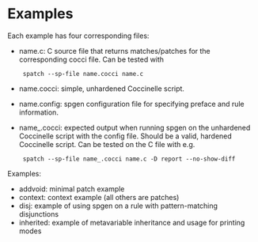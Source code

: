 Examples
==============

Each example has four corresponding files:

 - name.c: C source file that returns matches/patches for the corresponding cocci file. Can be tested with

    	spatch --sp-file name.cocci name.c

 - name.cocci: simple, unhardened Coccinelle script.
 - name.config: spgen configuration file for specifying preface and rule information.
 - name_.cocci: expected output when running spgen on the unhardened Coccinelle script with the config file. Should be a valid, hardened Coccinelle script. Can be tested on the C file with e.g.

    	spatch --sp-file name_.cocci name.c -D report --no-show-diff

Examples:

 - addvoid: minimal patch example
 - context: context example (all others are patches)
 - disj: example of using spgen on a rule with pattern-matching disjunctions
 - inherited: example of metavariable inheritance and usage for printing modes
